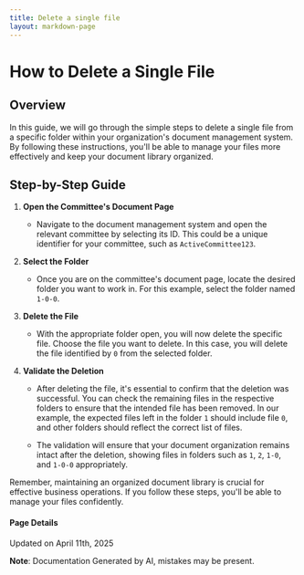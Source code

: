 ```yaml
---
title: Delete a single file
layout: markdown-page
---
```

# How to Delete a Single File

## Overview
In this guide, we will go through the simple steps to delete a single file from a specific folder within your organization's document management system. By following these instructions, you'll be able to manage your files more effectively and keep your document library organized. 

## Step-by-Step Guide

1. **Open the Committee's Document Page**
   - Navigate to the document management system and open the relevant committee by selecting its ID. This could be a unique identifier for your committee, such as `ActiveCommittee123`.

2. **Select the Folder**
   - Once you are on the committee's document page, locate the desired folder you want to work in. For this example, select the folder named `1-0-0`.

   

3. **Delete the File**
   - With the appropriate folder open, you will now delete the specific file. Choose the file you want to delete. In this case, you will delete the file identified by `0` from the selected folder.

   

4. **Validate the Deletion**
   - After deleting the file, it's essential to confirm that the deletion was successful. You can check the remaining files in the respective folders to ensure that the intended file has been removed. In our example, the expected files left in the folder `1` should include file `0`, and other folders should reflect the correct list of files.

   - The validation will ensure that your document organization remains intact after the deletion, showing files in folders such as `1`, `2`, `1-0`, and `1-0-0` appropriately.

Remember, maintaining an organized document library is crucial for effective business operations. If you follow these steps, you'll be able to manage your files confidently.

#### Page Details
Updated on April 11th, 2025

**Note**: Documentation Generated by AI, mistakes may be present.